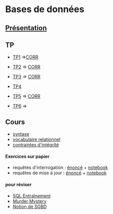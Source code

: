 # Bases de données
## [Présentation](https://www.zonensi.fr/NSI/Terminale/C04/ModeleRelationnel/)
## TP
* [TP1](TP1.md) =>[CORR](https://notebook.basthon.fr/?kernel=sql&module=https%3A%2F%2Fraw.githubusercontent.com%2Fthfruchart%2Ftnsi%2Fmain%2F02%2Flivres.sql&ipynb=eJztWN1yG7cZfRXMehJaGkb8kSiKjK2OJcuyXdpOFLe9yHo04O5HEtUSoPFjm_HovrntEyS940X7BL3byXv1A3ZJLrmg1ISWM53pjEjtAh8OPuAcHAD8GESQJCrofv8xGIOmMdU06H68rrrySz2dQNANxlRexeI9D6qBEkZGtuyVeSeZJPQdROT7E6r0SPA390daT1S3VuNCQ1-Iq71-VrM3kDX1Nqn9YSDF-OE8StL3e0OmR6ZvFMhIcA1c70ViXNOjgTTRiEpd01yx2pgyXqvv1-ADjCcJ7LHJlPe_HIvYJLAFXMLeSVB7mNlOcF39tVNw7x55KbQdJsnzIl0S8ntYjsMGEuOf4DydgSInz056z169fpr-7ds_nf2GvnZ3Gzvk0WDAohFIgj1xMe5L10fChhx7sE-UaNrHSmo0GKl2d9d7CrQ0SkMcdAc0UbDWcSRiKHaqIIFIk0gYru_v7hBLXo6NYTjmyGgm-KULCLrNTjUQRk-MzgSVPc_Bs3C4xAk3id7UfpEnfNC1SYI8ubyyBELeaHSwpasc6XGCdQ-yEUcJVeph6NoPJB1DGJC-kDFILGyEwfEDPQIa4z9JlJ6iakIH8xW109clkg1H-uss7nje3wMUzjF-SfuVN--LeGpR8BMfYzpYEy9issqaS-kY536F5Os3v4X2Zol2y7QWRuGrmjNthaZt_USmMxsDSpPKBaD4Kp9IBRa1IADyHjOy_YGtSNgVzPvzUXtwuJ00bHuvNLDzkJ8LFTHOpyE_eXTx_NGfz3r4ROVf0ZySzyAXzOFWpcxTLMglr5mn7KnJh3DXEtsvSOy-olwRFNEknWlmKdj5fWUXM6UZ31p_7S311_6__u5Mfwdli4MVVf03ysNtfgw8wgIqyfm24vvurHd2-tqmUp1L7MnFqxdz7f3l6dnF2byi9-yPZ6Ry_kXla69yjrZU3tENytNZCiF_klDTB6lDfY6jRNJC_kq-xwFiAQg5xPcX1ExQdJS7oClOashPR9REIF3QYCBhaouAgw1JZ5LKGNulP8u3Bn7AItqXDBJyTmWU_pOG_CxhQhd68EYyDDyX2LPF_DeeyeTnXBL4yebo1hUyn8JM7XbJZDNZXhfZzC7j3PDLYcsJL0DaeS-H5jwUIR0dvkhLzzIwY8nTec7FMnKVvHILR-btg7oJl3lgHfWFfJ0C7tpRWquOghtZdlReuEh28M9NpELdId1tXsgWTinDRQ4k_Yk06_V61brR3G4yqBWz6X2inS6DdlucSy_f4bLibIPrfVHBDGP8cIAHNjmvZWx5Dj_YdA53qYS8B-SUSm5npSKkfcf7jYlj4H2JlyEX8FLg5fAxKAWMYwEl3-C4gNPYXk7IBK9iGdCJNEw7u6fkCU66yfG-SZCpt6YyMvauplzsY2GfLZHIHFL0IQt9jk_u9lMBNZFMu9jXdNwXGRgZC47VqgKDAT65jivpj7GJqB01UXhLZJibpglkqeJws-wuhBlCvhnZEX0G53JzfKtZrVJQXnVrlPgCVijyBPgo8-KUKfTns0apF6tEsR9qnXIvVi4Bb926JDxBmyTinyorGW9P6xK6a-s79FhfFSeKqT53aczdbrMdprOYuWOONcTHVA6piauZytOZcp6XY0RSMLfDwd6nNMEqsdlWM5srOyJk6T2s5LlViFtspD_NW1AV-Xyttb-dL9r2N_iitkmH2qUQ8kfKbSQfCDLxg5vkE0iGgKegTvvoq2a90WzUG63DZqgbnXanEI8cnSbpTEzSfzjUZXi9fli34Z2OF16CFlytNjg6CDVuE81VfBv-UsgxbiWr-Rw0jlx8qxjPyamQClYTb2bArc_riPixk7x4yfbB28xyExWLU8kqI4tiS0x5TW8gygNm-SqAdW4CW6fRC3d0sCi2pN6cW5Fk30iR6yJa6ya0XALeCWsebIK5E39r73xSe3teoYwkxm9vcTr7fR0uDFx-PYPrZ83jcIf0m9yW983Wpvumz-Rwf3tB03-507UhT_F2TE5HuByAmtwumh2USLt56Hyl0Q75cxpdkRMqpcj5Sn_ECwFnKLVCk3qrVXcO0zgM-WOwhwLHZDRisPA4G4gazLHRs07tT_4rte3OYWte-8vfYzYBgoQuI-pH9Wa97SL20fMMiTAzGCBl7giSzrRgyRKy3W40jg7a-86F2_8L3ncDQ6ureUFUYTU32mVTuIG_MqCjsQh4WAYssVuGcSQXYTxmlXHvaWslcEvbpTJK7TOBFNvve4xyk27W4ObyKW4K7V9lmG9WSoIrnHlI1AQi-8ZRbNZn3tofHWOmcOVOL_PC777tYWFC-dDQ4TzqGjvg_YHdJOy1b_lyOWZcyKDbvP4PqdK-DQ)

* [TP2](TP2.md) => [CORR](https://notebook.basthon.fr/?kernel=sql&module=https%3A%2F%2Fraw.githubusercontent.com%2Fthfruchart%2Ftnsi%2Fmain%2F02%2Flivres.sql&ipynb=eJzVW21T20gS_itTTtWye0VAr7bEhlwMOMFZwKwhubpap6ixPYA28sgZjUi4VD7f5V9c7aewf8N_7Hr0akkjW2Bgc1W8eMY9j3p6up9ujUafGyPiun5j67fPjQnheIw5bmx9_rIe9p_x6ylpbDUmmL0fex9pY73hewEbib5ecMUchvAVGaHfdrDPLz367sdLzqf-1uYm9TgZet77jWH0zcY52_z7e8Iocbf9D-4P58ybbCfCDH_cuHD4ZTAMfMJGHuWE8o2RN9nkl-csGF1ixjc59Z3NCXbopqJvkk9kMnXJhjO9psMfJt44cMkKcK5zxYi_AYr91PiyfltLPHmCjjwuZotivdAWGtAn0A-zJ2gMPx6lsxvio53uzkG3d7o_-8-vbzrFazU4C3xOxo2tc-z6pHDpkTcm85c96Rx0dk_R39DLfu8QBT6-IOxnEAAdRgF3PHo28gLKG1vqesML-DTg0TJHnxPUSJqcwfwDl1cMT_Ujn_jm1AWrwUjqTQZ8ykj4H48BwCcDPpoO-JXjuvCRgHld6AG9z4aYMTKgh93d_c7BgL9tH8y-9rudAVcVYx31AzBRgE4ABsa1TEXVB_wYM8cHsIkzuiSu-WLiUQEoFhKG2XZTNRRTVVtGU9cHdO9Nv320N-Cv3xx0O0cgYOkxLkEuRq8wi5HtFPn3ccAwHdsvQkXBQ0HA0lTN0AzVsDVTsUHhXr_TfjPg7YN2F1ANK1V293L2Byc4CFEVM0XFE49Bt_oCD0cbYjqGptqaqii6YiuWpQpVd3rdExiw3z3oHh-DEXQzhT30AtehkapGCjodB0PP8c0XYIp_TTxngxIOc9Rbuq5ZutJqGkpLG9B-b6fTP4VR7ZPdNpjZNqU2mNN2yrwhYdzOW9cEWNtWbatlWU1hhpe9N_2jbqc_4Hvtt10ws2q25qFfQpCBV8TwrRR-fA7eSh3CjNQcTVWzwcy6amqarbYG9KD9pt85Aq1fwgrO_g2mAYvYSgR_zBw6cqbYLWl-7uIAnI_redUB0jRapmVqarPVAmufdA97sHIn4B397hFAG6Z8DTUlxfZ9B0C1TGfTsHQwsalaVksHQx93Trug8cns60775DR0OFPmxloGOSXc4cacr9m60QIJS7XBFhaAwtodtftg3JPT2dfj_bZQVtXVdXTs4lFi6UPsMCdGz4zhwyJSzMZa3kEUHTQ2lKZmmQZcCKI7jOBLPnEhgJ9xPASuGrnY97cHYZCfMzwhgwYaemxMGHSqg8bzZ_yS4DH8Y8jn10C0gxDmKXadC7qFmHNxyX-O5J4DGTwDmg0_R9yQNmOKSNujafoxJIy0FZooE0vpI-ra5Ez8iVUaeuNroRn8jp9H7AJfjsNmQjJpR4lr0m9CyklboVHTloyAMsg8D0X9oYqxThEvpfIRPWXDyyyV08mu0KlEXdmoPIOVFYoYLZUPiS1tSfhtXh_FrNCnQHoZXp77ZOYRXJihxpSYdpSYMWceo0IdGV1mNs-zZlmniEUz6JBM02aZU2tZSEa06ZcFvi2rlPBvOiKk4WxKcjbOKdaqUKxE0ek3BaYuaxUzdzogI_DMWiUer2UtKblnoHmOLysWcn4qnlB_5pXlDDCvlaZUaJVPC5md8tmhrE6YLTJ10qSRrf8CWtKqlCkklMw6-bxSVifOM5lCSbqZCxFp1snpVbV00lSUflvISHPKbcZcvhlmpedQG-fK8C_v7rFYhiKdQW0rrZa11aplraJanquCueMPocJjhIN2A1qsDzkE3VNNsVTdtMK2Bh75VDGealaVsAY8ZtiqptcRtjTwD9sQ5c68cLGYjIR1U7NaNqSpRFgD1SqFdQhpy7SadYQh4Wq6YmmtvHCx9IwnaOqQYM2mOidsVQurAK7odl64WBnGwraiKqapGJk1oH6lxYovNl3TsKHVUjJktVJYaSng6NBfR9iCkNDVpt3KCxdrxFjnpgKlwdyiqPBTJay3oB6AZWnlhQuBGAuDjW3Ltsx5NawqYVjLVlNTbL2OcMuAHwN8b174EQrSYvkIvyL80kYUhUtLS2khI8g2F6tpdxZYZfpdCJVG8upQaZzXgpJWRQlUygIFKBGyt4VKOGJ1qJRBakFJa6zU7Am_lKEktloCFbNPLShpKZNCJdxUWkFFUo1Jy5DUGRLmKmklK-wWQqW8tjpUynq1oKSFTWqrhBMLUILtbgmVMmYtKGlFk0ClfFqeoMQZFkKlbLs6VMrFi6FuW5HV2ip98gSpG6h9fi5uqhkCuqfeBBEuPk3Z7Ea0RM25hqHOCpioicPdWbQG8Was3cuWKVxjHUW7E2hAw4owvtqAvu51j-LWGejRSxob-MwZo-3sq6gjHhCp2JsbuSGyDMiH30SNAf3HfqffibugeIch2_G8pKWovVopatfYuKU99hEMNuCviMcuyF-4Q7Qg-UY6ps4aqfoIjqrlHTVaMXAKqBh86PCjlfTF7j7PPBajKaCEbr22g9nv-Iq49-O3kQKxx0YuJ3PYOZfbLjpkTj7vsDkHT7w78ti4T0xpe25S8qcNyoqPG5QKtw1nP6B9fIUv4P8BQW-9a_gI83DE_dyYUP4I_huqsdRlIy0lWyYyrR_BlXWJK6_XYN-ys89uRszhPppihj4ExP0QrAU0DoEMhPgcrfUJnd3co-uvy5j7L4iDWIGD7i-dZJLyUFj1yVvVo7coFHiOyNs-n90w5xMS2y7hgh07I058oHbPHzmUXg94qCuEDkZHgcNhdX3EyWQKMjvt_uv2W_FoLpaJw4wnwZ4NhkEHOGAOYb7wj93ZjY-Z5CqpQuBeu-7sxpvO_gjVLutD0KkXedsrHIAXjdeSwXLpXTwmOKh9dWGMI49NMB1LzQGXFbvpyCcjJh6blIwBEnvkSjyWq74OzPAC1o5iRzrH8vLsiFtPWqFQmSQkS9Ebzm7c2MDeZIovqFPz0sS9kHjG47Ln3WqBKjfPqoN4TmlHODUJExeDIB2QLP8yhHmOF8Pi5Vl6YWkA3Vr_ivC6vR2qg-8uWMXQXGle84F7F2Xmw_rWy5sE_d1nME8Jd0cpEsZdDFFVc9zCbWVkcx-TCqmoPtBDFUhGzVo_fnQAvo1m_0XAWWOQAyKIyh9dFceJxN30Axf8sRqlMifuz99wJp3RXid6BjV8dMOvP9XVitKltWLp0lpcxb8KCIPZgDMdY8jyYVUROWnIia8CF6ZFGAhidgHGDXAkSzm-YFB1RiP2oSAL5fcD5pIrkSXp7Cs4jDMmhRIAo1MgA9_hkJWgbI3G74qzYREJAzJhw4Bdh-n3ePYNtHvlMcfjYb107GI6-8ZJmC58h4r0SdsQ2ugXLEpecfYlhOx7Q4_7UQ53iOOifW8yIbEKh2JGQuql4_rJo7XZzdih-Lu5c8mvjDx9SVaqLFixcnLE8kqW5ZKVXZIzCistv55s5aXMOe8J0iJC4hkSBXOeIlcp8hw5fcs8SY5S9qxHIE9z-Y6eH59Q9BG-FmSZ8iiCu8eQwqoZEz7cfWcvuqyEN6MvNrIHRHP0mXU-5jPi3P1c_uThkmbpSGGtnsJxwVJbdjKvdJ6uRkf5tJysS3L8rWbf97lrWX3Qqt5xrNtLLTxM9bCCC85M3UFs2cGiumd9HlJu8aGeu0kuOZnzgKIPlRmaG5CG_oS0xciHYPYnpElIySI5icwwggQFmZ6sI0KRH0ynzJlEhbTYUw-GLtzt3EdW2OuCvY8eLz3oq6UH_Q7pYTm51yPzWrz8_8y3981oD0FV90sYDxXarRqhHUY2DkvDJLBhKX3EmSPuoMUzBPAQcQftTi_xcHbDRcm-OOZBjxHzXPe74QAY2Ovvdfpo558CXUoJxmqUYNShBFmxVOYFKQ8U2ETCAkU6KTDH90kJt0iStXnhNgFfj5Lqh3tNTlrKMw9FCVaNkx3phlpyPwhxD_fq0f6ZOfsGhAJB5dGx4_tkAhyCfhShhqaeD3f0EIDhufGfKm8j0RbyKDonDKPZzQV2Iwxc3ttLDpZEN9Qw03C_L94jEwpfLWOiuzPPevJAM77cvRFR_jRKbjdQehYlAZ4mhpWxT3M18mrWeYEwfqSZHIouvHd3CH6yh13X-4iv88eWC4IvwXGwuLhY1s5kGj6MWyB_QNBr8f4DeNZYPMc-94K8fPGVuoptx9xJ4-KYdEsyJyV97-01Hr1HO2EAhI65NvvKCaMOePj8AeW_9k2u_EO8midoF753NL--aeei46oL0SROsDqoxFNqgS5-m2jR3idffHR0MXB-s3QJVI0XeRY4ZskMudOpd3-vowbFyuiGBq47T1jvvrzLXbIRvYbuT8lItCjECSD5H1wAg6QD7HR9Fnee_HoAnS6mFwHQZCz1BXSiw3PxWDKqzJLG2cShHmtsaV_-B3Gv-RQ)
* [TP3](TP3.md) =>  [CORR](https://notebook.basthon.fr/?kernel=sql&module=https%3A%2F%2Fraw.githubusercontent.com%2Fthfruchart%2Ftnsi%2Fmain%2F02%2Flivres.sql&ipynb=eJzdle1O2zAUhm_FMhKFKSRNC7RkQhudylapawUt-0NQ5SanjYVzHPxRhlD_71Z2HdzYnFI-N02bUDcJJVLs44_39eNj55omIISm0ek1zcGwlBlGo-u5t4iPzFUBNKI5U-epvETqUS2tSspY384UV4TNICGnLaZNJvFsIzOm0FEQoDQwlvLcH9-2-BMVvDsHhSD29YVYnyiZ7991VuzSn3KT2bHVoBKJBtD4icwDk02UTTKmTGBQ8yBnHINqPYCvkBcCfF5c4Xg9l6kV8ILpBJ8p0L4ztknn3t-SWFsjPWnK1ZKlLxKRGNdc3K0eSOpeiXjzHTRpdVrdTn_46ebb0Un7uRY1ymoDKY1cAZ4pJzKFx6qDdrf9YUjekMPj_mdiNZuCeus6OAuJNVziKJEWDY3QCuFRaU1hTbnRZy9R7fQG7eMh6fSG_aVmjF8OuiftAdmoDE-OO72PFY9UDgTD8huSFnO7TrRRAKaMVEP3lIWuREelLBmrOE7f5yzJOIIv1XQxtFbf3tltNPcqm6tf1v-B-VR1kYSrF-XoDoUhHI0kLlmVU4hxxoQFvRHTe-ox9WK612huVeu1cLe-09huLEK1aq2-FYZbYTWmmys3q0FAYhyh8r64s7tyVVu4UfBAR4MhCoxrJvvkEQJHJMbLDBT8stkReqWAUqfqAD3WJLccuB7jgkKZOrVqM6zvNJvN8B-Q-F1e32e197Mx7-mGvtac_jOBM--JwO0PWxeQlDVk-cL_hXCTpVwXgl2NlsHBUdcF3a0_te7uXPaaO084nkiVM6e2_VAZ5RylolFt_gPvkebm)
* [TP4](TP4.md)
* [TP5](TP5.md) => [CORR](https://notebook.basthon.fr/?kernel=sql&module=https%3A%2F%2Fraw.githubusercontent.com%2Fthfruchart%2Ftnsi%2Fmain%2F02%2Flivres.sql&ipynb=eJzNWttuG8kR_ZUGDSxtwJbijRdItLYD3WzJq5tt2QGyNIzmTJPsqKeb6oss2hAQ5Cn7kod8QZInKw_JRxD5r5zuHkpDTpG73n0JsLapmeru6qpTVeeI-6lTCKVcZ-P7T51KeF5yzzsbn67up-fv_WQsOhudituz0nzQnfsdZ4It4rPjcGGlZfxCFOz7Le78yOh3d0fej93G-ro2XvSNOVvr5zdrA7v-uzNhtVBP3Ln6amBN9WRmbPmHtaH0o9APTtjCaC-0XytMte5HAxuKEbd-3Wsn1ysu9fqvfr0uLkU1VmJNjie6_1VlyqDEL9hOyQsr3Bocu9e5uv-lkbhzhx0ZH2_Lar_YBuvpO3iO2wtW4j-j9fRaOLa1v3Wwf3y6N_3Lyze7P-ss7PpwbdtUldCFsGzMLZteF0iFYEELZsV5mP7L5yO59gzeeOltcsOb4PDAMYPk8SE-wF0btJ9eu0VnOt4G50XZ2cAHARcKa5Sa_bzgamFK0XTz9e7B7vZpfXBPP3t1fMhSkPHDi-P9o9m57PgoP1-Trq-f1E_TD99iP4SzCF4a_b4weN7ZePjN_Y4Jfhx8hmz-PPMim4v3yGVQftn6m_uJS78-VoAAliZP4ajReI0FTHi2W41lfHiAOL0yfeNd_vzWTFLsENDnQcF9YeML9lYKqdheTE1crjg7jG8OrWM7XCnzgU-S3cn0MwLx3FhpPB5wdqK4nn6OOcOuTmpsjjDx4oxtcWuzM6o7_cGjfiRyld14JlXyIZ4zvS6l5j296fDaysv6_FPLAXPPlTwP9UW2YzmkddtAh7D9YOHVJrDCvuN2eq2lhuVzbod4HXjc6ASf-BBJV3gRhLUiP5WXPT39AbiWZdqcvUD6NVes7AbNBibkE_c4shUP3AtWiQvUIjKTgj_ylULsH3veB0oLxZ170kv5GVheiV6H9Y0thcXDh73O08d-JHiJfyxzfoKC76VtHuB6Q73BrByO_LfZ7mnK52MU_FP8ZeNf9dq-KSdxC_wpnxLphmVZr6mNbtNPvyPgQBnS8GhbNuFC7tOED2FAwqlttwJe9DXbcGvbrYIfvSsFR2LfOXi23y-BK2E4B9_2-xmcycAvwpu-URvuDbv1Gn_rCfJP0XPn-v_Vu585Eb5e270dAaUIl3L6uWoMg7vnQbIxlljO0BCVxGCMGRpbUcmEpyLhEru6B7NV99IK5i2mRTbHuhpWNwNER_zcDJE1tq9LWeSa2mAl8s8KbM7d_bgeJY6RzH6_t_tq98YPnpzGmC5lWnZ0fMr2j1aPoy8YP83p09P56Nlcykfhw92FgcXmJhb7iSPrHj2zHv3CmfVo9cyKoNuMOAtW1MArzpToA-kTVK3WaO9n0janQzESHxMPOJGFF_VYOzSax9QG28f-6alRqN40oo6C9CnxHhfGq1f8AunPCw94sFLYXMUAAcfQO5LIxVmaCodoe0oASHF5hTTHrbeEVVKzTSUuOZ5Y3Ml_RKr4yAo9Ejjs0TcP08mHxuLk7v4F12wf_hSjnt62RrqMWxchJlzBVfSmu1_moRr7CchmXGlsdvO5jSc5tuvGiAIHe3LzA3NbTa_NePrPFNVDAA8FsWUuuJ3UA9fGE11sRLziH80FrEx_wnZkgZvuiMgmU1SLkRQ6RZWdmnRx9pyDocKZ2Xk9_fC3v3mEVQD8yyCLkfE-D9HtETwQPMRVBxh_7C2upr3UmTtYU0w_x727eZLEwkZf9PhTSNx8e4SOHvstYg2eC0dyKgVmmGQHgts6OmV9xixjx3YY4oCKvRGb_TEM8aKn36A2cTEHP2GMhoDgwdG3wlYoXzx9jai6lKkc4Nj10S5cMjuIYwWPh4kidad_VaKGgY1s6oTbB6VQ079HllrFSAW0IFxLqnxbPp6g7JtuRkTEOOPRH8T0PxFJylyIMr3BNHGFjMQ4v9cm5kVJK0PFtqUtAg6N0ys5d2QcelsFm82AFoXBMDA1TBFQI1UduLd8yPvAbUbBVihLofsWdL-uGxhzXGg8Mi6u2MNkFbaLKY6TQUkWWBlWHBlb1VFDuGJBMRnJvOcxy7fWGheyLsMiBZc5UViR8b0jLmpMHBnosB3hnJhbDjQPZRQBicS-MlWEvDUM0ojHwJyOIpx44SXCZQYRWkMAuwJhiBUmM01JcMRnXVNVBEzEPsGAnjGUlLiFYirF84Bx7xN04NqWjX0js4Fn6E-hrsUTFaJpdxRi0bjbtA459JmoeYYOEdGIb4Ubxt7W3eMlWg1uecsbVJf3XbCJgnaPy4mLyJurtHjg60SDIr7qBvYa9TISNkYth2ITbQZRgLJCd8a4mwvHQRcdNgyVqAOBm0FZpgoCdEbc160qMo9UMMMZ42Y7Jl4xw76UGM1wHpuwGKwyTlyEK0Tv85XgmYizULAbcppv8AJL832FG9sUGFmW8Ijb2BL_-7dSjjHxjUzeVhHJHCvSdbOXRsW-hyaLpo9tHTUQtgAvU_euWSfKRZBYLjaVceCVKQwv4H6QLs3viDahayFwyKf_TpIzJDo0txOK689V3QLqAjvlVd9EaJwYNam4H8UggNPnocFUyBwFzUhNUr5ORAkgn0z_gQQByW_6ErW4qYbgxH5UuXjFgcRdJCKIfpBbXho9zHXFYIBPCbiYa2htjueGcZOfPV6pXGWYFnoAPplSBSgkQO4ELep2E9Jg86bqJ9AhyjKqpNj2ylDTIBe7d8RNGlHHsFT1vAHUABcpZiIwfiJSItTwpoWHYRYPueqhv_4UC8WKiOVUODXA2VjYMqSNnUdY-G2ZegNP_m8k2I-yF0INRDazQnwssBuapi-yHcIqsR9SYc2zobZJZkf0wW221LbL7IkUIQSbatuR7KptNs-2yJu22VfbjGZjxHaZnZHXarA1OmwEe1utPxtsjhDZTXa3RO8usj1ilxn7a79qsUHy1svYYds4skXilCZ7pOO6jE3Sv1rI7JJKHcU2CShQ7JM8asZGl6Bhnp22jUi22jYj2WvbbIHNkpXQYrdUlG7YLvlyjv22LVawYTpbi-yYruAGW6Y6RWLP5Mo2m6ZwPseuiRrJbJvocTX7Jqp4GRunf61Ws3O6ihtsfckcmGPvbZtFNv8jv_RqsHu64ufZ_qrdavZPbtNUA6RBUgfkm6ZaWHF8Uz0QA25BTbQtVqgLaoK01AaJyLb6WN6q5tUIGYq2OqExsqBWlpdZS72Q9bCoZoh4tNUNdVFC7dAXWFA_baOGGqJTuUIdUZ411BId-Xn1tIR6zKspGueL6ooIJqG2loWciMyiGqMjvKjOiMTfqrX2y1v1RkZzuZprm8_U3YraXlR7K5kD3XRbarBtRqlDcrNlapGOdFM90i02q0livtbqkkpyW20SZCKpT2LfphollkGdEsm4UatUCufUK3nLRTVLlhChbqkJF9UuHeyW-iUYQKC-kVmujimAL1HLbVNKPdOTIqrpn1QCSV2TIV5U222j1eqbdCyr8eVjK6nzxusv_cboi74nob5u0EGp5hcW767ezR3Zyf8XhxuLIv6koaOwkzuPv1IopYPUnLyvH75-eYCHCoQ4oFvUVlfwSfcHkSThtEe3P7wHwoztbHx99T-lQYUI)
* [TP6](TP6.md) => [](https://notebook.basthon.fr/?kernel=sql&ipynb=eJzdXf1y2zYSfxWO_klyI7v8JpW2mbEdOU3PHzk5SadzvHFoCbZ5lUCHBD1JO3mA_n0vUd9reO69DosvgiIVu5EI5y7j2OIHsD_sLhaLxQr4bTBF83k5ePr33wYLRNJZStLB098GpKhKgmaDp_QD-jRkb52Sj1do8HQwzWdoMByUeVVM4XpvMt55PbZe7-wejK13r1BR5hijefnOepxgy3qXzd5ZL49eW68mLw93Jj9bfx3_PGQPcL54Z12nxfQyLR779hPr6Pi1dfTm4IA_virQHW9QtOgUpxklBR-t5-P9nTcH-hsl-oDqGpzlCs5zPCVZjutXvBaRMp2nWUFrmaFptkjnj6OhW7-T4CcWZQYlM62gptNpXmEyeOoMB3lFrioCvP3Hp-GXs_fl0cl48ho4eLzEXeDskLNxqNg11NkyFBwYak0d1k16Yr3dOXgzPnnsDK1Hr9Lil0f0725-Bn-cURhuOfaW68DVIfx6TstMCaoK9twNHHc7sB89-TbBJjC6GsYfbm_mt39gxIFG9pbtb9kRXO3DrxM0LW5vCJSHy3gU-9uuZwypBxDS6jqdIfKIoa7mHGnsbNnBlhMplr5Ii1mGMHx0wygwyU-f0pygRc6Iv7i9KSgUgZIKngIddaL0gnDbD4yhDEDvECYc5kE1FSJ3GMRORnquE2zb5hgZNiAeZtNL2pulalK9DLeo7knV1HHakVGckdaB9jI8-8ghjgLKR733aBChb23HI2MQYw3iIbXIAiFloqP3mpM8u8DCDkWB7W475rg4AhB5hlFayb6dSUMU29C9bbc2RBpQxw58Z9s113UcG4RZ0GGHyfLN_GNZCqAjCtTTTbsONHYCb9txzeF0uLRJxnDu0J6kOMqV06mBHmTXhWToKLC3Q3OSd1zGz-z8PGNm_ZAOQinOJNKQDUJ1T1-BtMtZcDfmLDR9sUk6RQ037B5-WNhygIDU6Xme0_JvdyZ7P-xMqGotv5S-r1KSva8Q9_WW_LSqQOj0Olt6uMp38jbGjiXFkPxo6kTdvqHejqGOu-Ep7V0K83i8wNl1zpwM2tccv6WJGyDoMoIp6aAX9EHPY27B-4p3xr20UCRp04NeSIIn8jovSMW60g-oONNaSfWxB5LgVtz-Pr-9ubpMMTFGlrkKaXV12cldvxeaMOy_yIr0vIu7_egQDOPHVVG2ddbrpYkwJh_k1dUyT3vrlGxofZXhi7y7n7ismd3G3u_J2Msh_B4G_wrBWx2GuqCs6XqwfzwZv3xxBDVYj6H0E2sy3h9Pxkd74xOrHm8fZ7Mn7QJQa6MAkwC8S0eALhYFfQ0AOo-E-BkvhqLpupmHn5bu3LsCl-vBl1fgcZPw5RVQq0rraPfve1cQsAqiL6-AWjsKwml3-XvXQG0XrWT05RXErII1uEhNS7SWHMFUxGupEvjH8XoYXI5hDUk4VBVG6zXDZzWs04yA1bCGSjshq2ENnXYiVkO8Rg1MEuuxcsSrWIOXrs2r8NaowuFVrNG7XJdXEa5RhSfYaa-aXYU9Dbg7OFuk1Ye7h9tVo-q949cyeN1-flWiapZ_LkY-zRcLhAkPYRP0gbRruf9g3Tldi_oarWsGCw1gjFw1dxesGDabvDSiP3Jth07UXRGS464bzqgfx3zVAmXzObLm6fT2pri9Qe3YwkYxuRITBQThTFeFOV7NK5Kzq7yYMUxnKK2m4OP2C4m7HSLyMtqyAxXPOMzKkgc7QHF6huErznhMWnXs76c0r84NoQh0nfFEBJKtkVCRsBURRN3-2z8KZF3R-StVGGuGrN20-GdOSN_KE64Cd4JmD40t0sVH4TlKixQAMxKMVzHpKMd5WT40n8Af4nxi8PiSi-htKbdJBpjEXAkOY8SWKyINBkbmpAWergASbTm029cGkU7v-fLUTragBhqV1jSdZ7jsG5ErEXEFstWw8QrRMdAUXzzFF7sevHjgPkMlSUtTQPikUrDDESsIDAf1Pn75aAoGn5rCiosHKy7a8ADjpYi6v5xbV6gi1u2_Ce3csxRfoAJVH_rGFuoscrdsXw0aRY5_vb0xxaOIzb7Z2gOsTLi26tR7qVyyOkzx-wpZFabGL-3f3MHUx1erJbFQH4bpR-olfhSRtPSK0rAQntE60ov-3TCYTvlcZGxdzI61RZxffzXm9MCczJf-IDXFjl2bv2pqrHfBvC7QXeVac3bzMwj0mQLiciBUhVk3d-qMhEM6Oorh-_bmHOES0fGgLA247J7EFAesW9ULfocpoT1c9KtFisGPOLi9SS1ErD06fLHVwJ7R-broZKdn3UoCEEMXsRa0aovOKApiXWe9d303aCKzw7qPUR6Z0qiQxQMBhcNyCmoDxFKKbrAxJDy0CRkWIyYpX9PtYmrKs3BjxRDuILtSYfYznFYzUzBGihs8hSLQBvR5LvIWxlAM5sJlVVAX0Dqfp3hqzYo8I33Pim0WBoaBK2JsqqX1okixKTZ5DodBBwiWEuPWBnGfr0OZAOEqEHy2UI-WjBemRgfPUzhiiJ44daji9nfQDBgM2JjVv3XzfBZg54KhToSWsPIqJaY6sxdwFHRsYhzR_Bg6nzU4cHs8zK48CCdW7HiefciNaSqP1UOvZTZWsyonqM53OkypLUnnV5dp33hiyRabO1a1FXmL6OyEwzHBmJEuH1_EHXhYJCuE2d8vWFAkr6zyP_-iBheiItCt8r5Df_YqcIJ8NzaJvGdwjgLnsshWHSrZlVmf-2gBH42olC8WUMTIFAoryHRq7xKZCpT6YhEG-MLdYs0A5vhCCI06yBnlyzWaWpDliQpwjentrOydT_5nADIobYSA2xzAoBPgvoAFAFYCFA3oGWBYA1xaQXmbGdOzSIFgnU84YmL6tTCFIm7IaqQHTE9ub65RkS0Ntd0Lk_EGF86aS5NjPKVes1yZ_JXOSsUiovfkT38NZwrhGOpC8dzN9hIk98lXPUVptepRgcqrHJfp2crSzYXJ-vXPZB_BImU3t0d9LVMqZnNGD1VKmeLcUHFpyDkybLZeadajHb5UcpBaZXqdMi0Cy-CGgW3zBLqWam-WPJv_HaDSOssziK8ELEkwYn-61uk3S90TjT_PC2rXEJ5Cdib342EKFoeCC-0Ejk3i2OVC2E3LMsMWfGZpDoIH7fSTzdJ2NdrwGaKCUWyvSAfbJO093u7DnBq8C6Z7MKNw3EhwvV_pP3854Qs9U2qowaObp9aMfeMsYzMG4IDLgbRTZzYJ5OT4pQQyBxxlzubWkIIVcPqjVakmVE_6MukUzmnazjjpTDhh7827MvGR4JMcDNpWmQ2IaVFk1wiJtJSOpJUyL0iGVqWtNOw2B9Mw2WI07s4W5RAb73PpPgbRrsxCcTb3jcsl3WpyXvgPgsVDxdLhEuuGTU4t53wIW9d0puSUx-n4ruJmUYg0D6HqGl16ZbNVRvjpG4XPlzUVL_Q0GHMoxGKiQNHMfOEr0Q74mT2jEMuGSiKKrnbl9o4iavBCo2tUImKZsEahJQGZQzHiKxaNnipTSMyhYOmRXwEMEXpuyERm9hiEwTOZH5wbPBta-svN_B22jMx-eofhSxjeEmGz3JCxi5odWh6RQXaECsfD8gOiFE6DH1o6k0F-xArHw_ID0tXddq-1DbsbLOfda8jFbjhfhuTCEue9h5cLy76HgVZMeJtZXQZxgDcaMBwud8H0tC7-bXUmpb5x-AqHs0TZLD_AnobLcpGpZAZxgD2N6v7CNzjwxDSB9R5YBYl7xxEJHLVzLCnzK4ctMnbsrLBhHHGTHxpls3IBexqvlovK_el7EmkLHEvTSNewHYO0CKfhjul5fAZxuDxap-mHlsdnEAekC_Nxv2E_jMsF5vdujaOpp9y6RuC7940jEDiEnmqU1VUMeSx94wiX-aEocyl5LPAQ9o4javJDoyyvoAM5veOIm_zQKJvVU_gahtfQUy23k16NWBCk9_EFMh9cT9dTRVlduQaCg5DksMQPSdlseBDsqb9sx8yPL5Dd4AZtHLy_GMQB9jSs_eRmFqtBHGBPI91ffxg_GVISwCfT-KElsRrEAfZ0tIofEpUB-xELHA1_zBP2wyA_Rny5VhvntKxZg4F9WC9v-EF62qxBHBSD1xjn9MxZgzgoBs9r4NAyZ3lKWwxRqr5xeAJHraeSsroaGfDHAn-ZH4qyWbnAChSMc3uanqosYoM4Qr7iL3E084gN4oBVqLAxn9PSiA3ioPbUa8Q_9DxiKSW3d389GAkcdfxDUlZXsLFs70uUdpMfGmWjcgnBnsbDpeUX1_gyZQj2dLSspzJj2SAOD_aOW4VDLe73Ps8OfYFjOa3A8OpcSG2Y31h_0ZO1DeKArafchl-o5WizVSG-dtk3jkjg0JML1KqpvOrfPw3jJj80ymblAt_39RrzBi3l2hyOCLIK_a8Ah8OzTB8cB9UNvzm_DR9iXhmBPY0aeqolmxvEAfa0GV_X0s3N2fUoaOFYbddXJbs7m9vk-GR8MN57be0dvzl6DTmE1v7k-FAmFXbSbuwo_Jv4LKvnr6PTApXVnKwqr4CiD-Sbq3maYdgQTEJIsB_TkuzhJVnM6bPvCOSVWtN5WpbfJ6z8eZEuUDKwzmCTioLedJLBs-_IJUpn9E9hleTjHNHbUM1WOs8u8FOryC4uybf8vWeK3nff0Cv6q4BfovxZPvsI1dD_s2d-TB_M1Cv82TcM0rMB5a_G-0-fNiENnC-4HNh-YZ1c9NeUgr9CCpR0gtmmzPAnJQnmGxgnmO8qnOB6q98Ei_13E8w3xU0w7FSbYNg_NsFyT1cDsqSo75Qia5QmSHU7Je27vNHt-5wJ7fs1U9rPBJPaDzjT2veBie27wNT2Xclkwxr6F66f9fdFqOgnz8cTa_dnS278PgQ97lS-YE3lDVYobzZLCCgw4VvTJ4SZYPhGUkLg-0gJkdjoNd-SPsFOQuBLXwnZzc8SUh_VkpDDhKhjWugTfkhLggN6mx1RkZCDagpF5AkarIg48iEhcHZGgsP6bXmcBSsiDrNIyL5exI5okUgiYidLwNvyXInm2-JECWovE8JOH6HP-Nkj8EyePNIEJc4cSTClLM9VAXLVnJURZ6oslWGnqVBOufQm37OfviB27GfwxH79DJ7Yqx_uw079tBiwkh1JkBBxIEHdJofzuVXIlTyQx9Pw5vLDaRgd7WCahIhjaSgxGzDCOQ0J4ac0MFrijAZGS26HSUvx0xkSDEzi51BwXgiI8gwKTk8Vk6dPJDiWKGGfCUZIHK-xRIgfrGHAEGYzbgd1m0j_8_6gLlW3UHegd6gL2Unqp7yv3GliHW6FwCxRrqgL2rHU57p_qVuH6pPqbfXrvNO17V5QF2K9S13SLqkRkz2zg5hQb3UN3bVNJ1xFR3ZmnZjo0-rW_mpitKO3iUXd_GNmQKMjrcE96AgT0Sblq1eY5agr4AZEq0DakXuwUBiXNrWaJdLmaC2t5jo1YYHuQ42ZpTYxx62LcGtVVyaMls5MYbs6mCmMkvYy2KYOgpouMzunLoW5a8nO6dL--5JzNd5pWiINZUP23F52tE2znuqeMKIdDbQ1joJtVZfcxOrtE5a2o33SHNb0uPlt09N0jVvlhrY0GSptdFcblwlKw92mGHfzFMy63jhh3e_TOG7yDbtlO29fPBbG-smyh9bpSYVremLhCk9MB0I9Jt-Ott1wpP4FBoZCHcKdI1cb4VckuQT_9MN4MrbUsG09syg_RiOPRR7tZNApm2hN2Ub3kq3n-d524EdfnUgVsK9akt_dR5LxmpKM7yXJ0PdG245HXa6vTZQ1MsOy5DEiEQ3bXg6PJfjH45dHPEhjHR9ZsA9GSd-yvrdEwHAbbkmh88cQ2_meCl1O3FeIfLSmyEefjbJpLaLTTWPBNo3snTKPTHdbgY3vV7I5ObNYWKeMXXs9GUP5ThnzJiSY7Q-WYLk_V4LFzlgJFhs8JZhvA0X_wlTGgB5waHcKnyFve2myJe0nomXtB6Kl7Qe85R3360mdMd2rBwhQm6F-zWfu7XGEaaQ62AO0Ul1sw-EeVPe0WrLZsg5Pah2uC-paPGloMQsFd2vxmusB7qr1AD2Qh-sIHdZDY1iLvuBWBAc3A0Em49BLMZfPqHp3pKQR4l0RC1j5Tj1r0V_57FSqEZZePcV7yPhyjxrPXhTGHl7d0aw6fV2WlF1jaahgVp7tbb2ih6wZ7nY3Ge4mUAjYlRDWdqIqUYf2JUQd2UerlAf28Td5mRYdMeIQbYuvPx9YJx79nBCf_YjVJqLOWEyInZDQhorYC_UXk0TUmQmA8LNQ_3zQndBqws0Q_6IQNIEnUHJ9BP8fYeYmFdBYdQFK2PWSTltps7qjlLrGJ3W7q7IGkTtaons19L_WC-40_z2HzIkee63L-x2f9KVNCCdKzVN36iBgaGvgOqqqlbMjKsdVVV2CxrbHoN7D7o2YX_i_wxgToVgAWpfSKH693OnVJ-kalHE1nzeTcP7RIDn4BRXgiFyhKVxhanBpTeX7Oa1slpV0CP94Km6e_A1MNp2OXFTphXzrE8WEz87zYpHyc27lxekiw3lBvYJP_wWB4fUN)

## Cours
* [syntaxe](COURS0-SYNTAXE_SQL.pdf)
* [vocabulaire relationnel](COURS1-VOCABULAIRE-RELATION.pdf)
* [contraintes d'intégrité](COURS2-CONTRAINTES-SQL.pdf)

#### Exercices sur papier
  - requêtes d'interrogation : [énoncé](SQL-SELECT.pdf) + [notebook](https://notebook.basthon.fr/?kernel=sql&ipynb=eJylkk1uwjAQha9imUVBmgUJPylhBVUWSIgKCN0UhEzsIkRi08RRoYgL9CY9BxerjU0hqKyazYyfZ743E3mPIxbHGfZf9zhhklAiCfb3Bzjpc7nbMOzjhKRrKj44BpyJPI20ViqVUJdkLEOUISo4P36r3EejYDg5foXBGNGHFZcsTcWSyJXg-AAFDyzTPJOMYl8l7MYxEpRduz2Ngk4YoLDT7QdoWyYI9QYhTDkqfouTPuWV9pQXWnbl6E4LvdfyedflHopdoaa8NxgHo1Arz2iLXjr9ifonZQecCqCyC64ONRPqJjTMXRNaOnjq1C5idr-YlqlxquBUT4ljBQU2Qg1qJqnbG0t3mucWTyc3Dp_XgzoW4YKB6AEtRfV6UDthFAUatq4Fj7ZBl5oNtU_LbKm9z5tW7aDuxceD87CeIqnKtnoCbMuiXL-feSRyLrHvAha53ORSv9rZfx7VX3Sex3HRYAYFgzVLOYuzDYv0iZNEk7L3WMHoKtvEZDe34njYV2JM-DIny3PVQc3EF28iTYhyq18O82TFRarWO_wAG6j4og)  [](https://github.com/thfruchart/tnsi/blob/main/03/SQL-Select_CORRECTION.ipynb)
  - requêtes de mise à jour : [énoncé](SQL-MiseAJour.pdf) + [notebook](https://notebook.basthon.fr/?kernel=sql&ipynb=eJylk9Fu2jAUhl_FMjeJ5AsSaDPCFa3cCo3RNaSTqlEhN_Eq1sRmsaNBES_Qp9jtnoMX2zE2LWknNGm58fHxf77_HMtZ44wXhcLx1zUuuWY50wzH6w3Z5Wd6teA4xiWrHnP5U2CClayrzORarRY6Y4orlHOUSyG2vyGOUUKvb7bPKZ2YfDlXHG1_oe9QhTek4YF1VSvNcxxDwN84ZjLnh27nCR2kFKWDsxFFS48hNByn9JIm6HMy_DRIbtFHekumAjW_-xfdVPj9qWhgVl72j5j8GObpoJv3pQcW7w_5kcKLq4QOL8emIY_5cK0XNKHjc7hXGN8_rs8aepjTt31PxXA8oUlqXK_QEn0ZjG5A4AUk8AnyQhKapWOXrl1O7Nkp6Zklgl2_iVm9YHpWE7RJ0N4FgUsA2CY6pGODrjtx9OB0XxKZ4I3D02GjgUOExEJMg44CtRHp7DBAISdO1yMfXIGR2gmNT89Oabz3k7Zdo-GrT0T2zUZAAmUf3iVf8qzWcylmmayFxnFAsKz1otbmV7r7n5f-N7qoi6JpcEcaBo-8ErxQC56ZnWClIakfBcDyuVoUbDVzycn1CJIFEw81e9irNtCTuP8mq5KBW_d1MyvnQlY4Djd_AKMjHRw)

#### pour réviser
* [SQL Entraînement](https://genumsi.inria.fr/qcm.php?h=f445e56c612076dacb2c17886cbbd421)
* [Murder Mystery](https://edenmaths.gitlab.io/bcpst1/2022_23/INFORMATIQUE/12_sql/#sql-murder-mystery)
* [Notion de SGBD](https://www.maths-info-lycee.fr/pdfs/tnsi_04_BD_cours.pdf)
